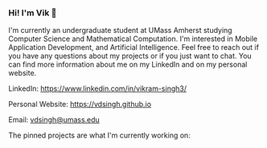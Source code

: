 ### Hi! I'm Vik 👋

I'm currently an undergraduate student at UMass Amherst studying Computer Science and Mathematical Computation. I'm interested in Mobile Application Development, and Artificial Intelligence. Feel free to reach out if you have any questions about my projects or if you just want to chat. You can find more information about me on my LinkedIn and on my personal website.

LinkedIn: https://www.linkedin.com/in/vikram-singh3/

Personal Website: https://vdsingh.github.io

Email: vdsingh@umass.edu

The pinned projects are what I'm currently working on: 

